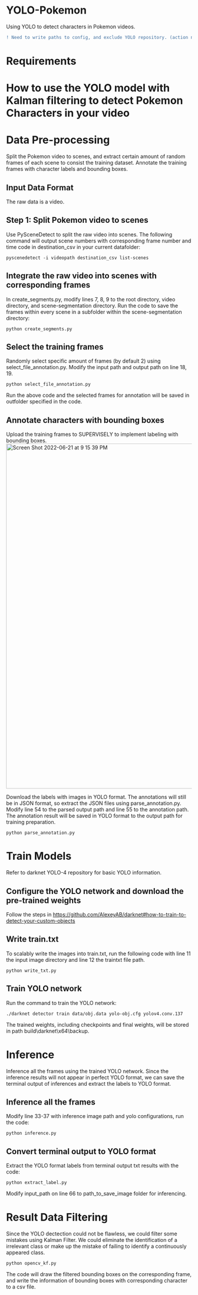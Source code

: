 # YOLO-Pokemon
Using YOLO to detect characters in Pokemon videos.

```diff
! Need to write paths to config, and exclude YOLO repository. (action needed)
```

# Requirements

# How to use the YOLO model with Kalman filtering to detect Pokemon Characters in your video

# Data Pre-processing
Split the Pokemon video to scenes, and extract certain amount of random frames of each scene to consist the training dataset. Annotate the training frames with character labels and bounding boxes.

## Input Data Format
The raw data is a video.

## Step 1: Split Pokemon video to scenes
Use PySceneDetect to split the raw video into scenes. The following command will output scene numbers with corresponding frame number and time code in destination_csv in your current datafolder:

```
pyscenedetect -i videopath destination_csv list-scenes
```

## Integrate the raw video into scenes with corresponding frames
In create_segments.py, modify lines 7, 8, 9 to the root directory, video directory, and scene-segmentation directory. Run the code to save the frames within every scene in a subfolder within the scene-segmentation directory:

```
python create_segments.py
```

## Select the training frames
Randomly select specific amount of frames (by default 2) using select_file_annotation.py. Modify the input path and output path on line 18, 19.
```
python select_file_annotation.py
```
Run the above code and the selected frames for annotation will be saved in outfolder specified in the code.

## Annotate characters with bounding boxes
Upload the training frames to SUPERVISELY to implement labeling with bounding boxes.
<img width="936" alt="Screen Shot 2022-06-21 at 9 15 39 PM" src="https://user-images.githubusercontent.com/80933162/174942143-f041bd91-1e3d-4741-b69d-d7eec771fd07.png">

Download the labels with images in YOLO format. The annotations will still be in JSON format, so extract the JSON files using parse_annotation.py. Modify line 54 to the parsed output path and line 55 to the annotation path. The annotation result will be saved in YOLO format to the output path for training preparation.
```
python parse_annotation.py
```

# Train Models
Refer to darknet YOLO-4 repository for basic YOLO information.

## Configure the YOLO network and download the pre-trained weights
Follow the steps in https://github.com/AlexeyAB/darknet#how-to-train-to-detect-your-custom-objects

## Write train.txt
To scalably write the images into train.txt, run the following code with line 11 the input image directory and line 12 the traintxt file path.
```
python write_txt.py
```

## Train YOLO network
Run the command to train the YOLO network:
```
./darknet detector train data/obj.data yolo-obj.cfg yolov4.conv.137
```
The trained weights, including checkpoints and final weights, will be stored in path build\darknet\x64\backup\.

# Inference
Inference all the frames using the trained YOLO network. Since the inference results will not appear in perfect YOLO format, we can save the terminal output of inferences and extract the labels to YOLO format.

## Inference all the frames
Modify line 33-37 with inference image path and yolo configurations, run the code:
```
python inference.py
```

## Convert terminal output to YOLO format
Extract the YOLO format labels from terminal output txt results with the code:
```
python extract_label.py
```
Modify input_path on line 66 to path_to_save_image folder for inferencing.

# Result Data Filtering
Since the YOLO dectection could not be flawless, we could filter some mistakes using Kalman Filter. We could eliminate the identification of a irrelevant class or make up the mistake of failing to identify a continuously appeared class.
```
python opencv_kf.py
```
The code will draw the filtered bounding boxes on the corresponding frame, and write the information of bounding boxes with corresponding character to a csv file.

